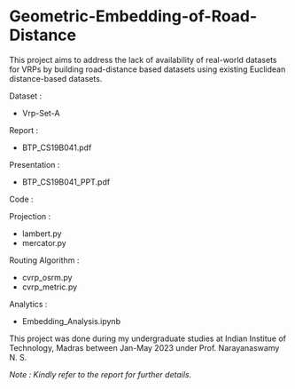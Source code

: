 # Geometric-Embedding-of-Road-Distance
This project aims to address the lack of availability of real-world datasets for VRPs by building road-distance based datasets using existing Euclidean distance-based datasets.

Dataset :
- Vrp-Set-A

Report : 
- BTP_CS19B041.pdf

Presentation :
- BTP_CS19B041_PPT.pdf

Code :

Projection :
  -  lambert.py
  -  mercator.py
           
Routing Algorithm :
  - cvrp_osrm.py 
  - cvrp_metric.py
                  
Analytics :
  - Embedding_Analysis.ipynb

This project was done during my undergraduate studies at Indian Institue of Technology, Madras between Jan-May 2023 under Prof. Narayanaswamy N. S.

_Note : Kindly refer to the report for further details._
